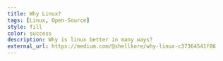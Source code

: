 ```yaml
---
title: Why Linux?
tags: [Linux, Open-Source]
style: fill
color: success
description: Why is linux better in many ways?
external_url: https://medium.com/@shellkore/why-linux-c37364541f86
---
```


